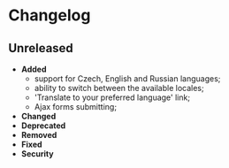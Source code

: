 # Changelog

## Unreleased
- **Added**
    - support for Czech, English and Russian languages;
    - ability to switch between the available locales;
    - 'Translate to your preferred language' link;
    - Ajax forms submitting;
- **Changed**
- **Deprecated**
- **Removed**
- **Fixed**
- **Security**
